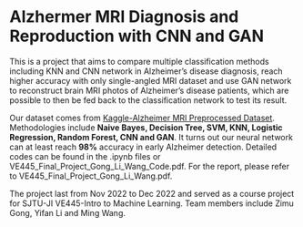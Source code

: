 # Alzhermer MRI Diagnosis and Reproduction with CNN and GAN

This is a project that aims to compare multiple classification methods including KNN and CNN network in Alzheimer’s disease diagnosis, reach higher accuracy with only single-angled MRI dataset and use GAN network to reconstruct brain MRI photos of Alzheimer’s disease patients, which are possible to then be fed back to the classification network to test its result.  

Our dataset comes from [Kaggle-Alzheimer MRI Preprocessed Dataset](https://www.kaggle.com/datasets/sachinkumar413/alzheimer-mri-dataset). Methodologies include **Naive Bayes, Decision Tree, SVM, KNN, Logistic Regression, Random Forest, CNN and GAN**. It turns out our neural network can at least reach **98%** accuracy in early Alzheimer detection. Detailed codes can be found in the .ipynb files or VE445_Final_Project_Gong_Li_Wang_Code.pdf. For the report, please refer to VE445_Final_Project_Gong_Li_Wang.pdf. 

The project last from Nov 2022 to Dec 2022 and served as a course project for SJTU-JI VE445-Intro to Machine Learning. Team members include Zimu Gong, Yifan Li and Ming Wang.

